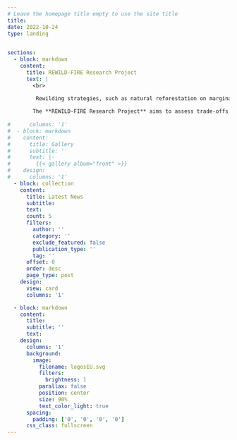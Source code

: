 ```yaml
---
# Leave the homepage title empty to use the site title
title:
date: 2022-10-24
type: landing

 
sections:   
  - block: markdown
    content:
      title: REWILD-FIRE Research Project
      text: |
        <br>
        
         Rewilding strategies, such as natural reforestation on marginal lands or renaturalization of forests where human action has been interrupted, provide opportunities to increase the amount of carbon stored by forest ecosystems. On the other hand, rewilding may also increase fire hazard and loss of Carbon through wildfire emissions.

        The **REWILD-FIRE Research Project** aims to assess trade-offs between increased biomass carbon and potential carbon losses from wildfire emissions and compare choices regarding the spatial planning of reforestation and proforestation throughout the Italian Alps. Combining **field observations**, **remote sensing**, and **vegetation modelling** with **policy strategies scenarios**, the project will inform policy makers of the contribution of forest nature-based solutions to achieve net zero emissions by 2050 in mountain regions. The project will also investigate the effect of alternative planning choices to rewilding and identify which ones can better support carbon dioxide removal.
    
#      columns: '1'
#  - block: markdown
#    content:
#      title: Gallery
#      subtitle: ''
#      text: |-
#        {{< gallery album="front" >}}
#    design:
#      columns: '1'
  - block: collection
    content:
      title: Latest News
      subtitle:
      text:
      count: 5
      filters:
        author: ''
        category: ''
        exclude_featured: false
        publication_type: ''
        tag: ''
      offset: 0
      order: desc
      page_type: post
    design:
      view: card
      columns: '1'

  - block: markdown
    content:
      title:
      subtitle: ''
      text:
    design:
      columns: '1'
      background:
        image: 
          filename: logosEU.svg
          filters:
            brightness: 1
          parallax: false
          position: center
          size: 90%
          text_color_light: true
      spacing:
        padding: ['0', '0', '0', '0']
      css_class: fullscreen
---
```


